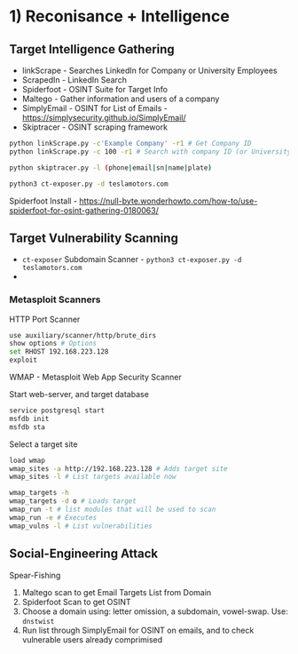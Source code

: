 # 1) Reconisance + Intelligence 


## Target Intelligence Gathering

- linkScrape - Searches LinkedIn for Company or University Employees
- ScrapedIn - LinkedIn Search
- Spiderfoot - OSINT Suite for Target Info
- Maltego - Gather information and users of a company
- SimplyEmail - OSINT for List of Emails - https://simplysecurity.github.io/SimplyEmail/
- Skiptracer - OSINT scraping framework

```bash
python linkScrape.py -c'Example Company' -r1 # Get Company ID
python linkScrape.py -c 100 -r1 # Search with company ID (or University ID)

python skiptracer.py -l (phone|email|sn|name|plate)

python3 ct-exposer.py -d teslamotors.com
```

Spiderfoot Install -  https://null-byte.wonderhowto.com/how-to/use-spiderfoot-for-osint-gathering-0180063/

## Target Vulnerability Scanning

- `ct-exposer` Subdomain Scanner - `python3 ct-exposer.py -d teslamotors.com`
- 

### Metasploit Scanners

HTTP Port Scanner

```bash
use auxiliary/scanner/http/brute_dirs
show options # Options
set RHOST 192.168.223.128
exploit
```

WMAP - Metasploit Web App Security Scanner

Start web-server, and target database

```bash
service postgresql start
msfdb init
msfdb sta
```

Select a target site

```bash
load wmap
wmap_sites -a http://192.168.223.128 # Adds target site
wmap_sites -l # List targets available now

wmap_targets -h
wmap_targets -d o # Loads target
wmap_run -t # list modules that will be used to scan
wmap_run -e # Executes
wmap_vulns -l # List vulnerabilities

```


## Social-Engineering Attack

Spear-Fishing

1. Maltego scan to get Email Targets List from Domain
2. Spiderfoot Scan to get OSINT
3. Choose a domain using: letter omission, a subdomain, vowel-swap. Use: `dnstwist`
4. Run list through SimplyEmail for OSINT on emails, and to check vulnerable users already comprimised
